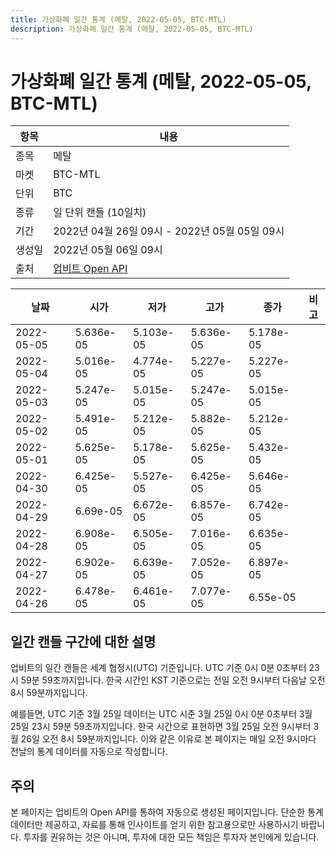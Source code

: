 ```yaml
---
title: 가상화폐 일간 통계 (메탈, 2022-05-05, BTC-MTL)
description: 가상화폐 일간 통계 (메탈, 2022-05-05, BTC-MTL)
---
```



가상화폐 일간 통계 (메탈, 2022-05-05, BTC-MTL)
===

|항목|내용|
|--|--|
|종목|메탈|
|마켓|BTC-MTL|
|단위|BTC|
|종류|일 단위 캔들 (10일치)|
|기간|2022년 04월 26일 09시 - 2022년 05월 05일 09시|
|생성일|2022년 05월 06일 09시|
|출처|[업비트 Open API](https://docs.upbit.com)|


|날짜|시가|저가|고가|종가|비고|
|--|--|--|--|--|--|
|2022-05-05|5.636e-05|5.103e-05|5.636e-05|5.178e-05|    |
|2022-05-04|5.016e-05|4.774e-05|5.227e-05|5.227e-05|    |
|2022-05-03|5.247e-05|5.015e-05|5.247e-05|5.015e-05|    |
|2022-05-02|5.491e-05|5.212e-05|5.882e-05|5.212e-05|    |
|2022-05-01|5.625e-05|5.178e-05|5.625e-05|5.432e-05|    |
|2022-04-30|6.425e-05|5.527e-05|6.425e-05|5.646e-05|    |
|2022-04-29|6.69e-05|6.672e-05|6.857e-05|6.742e-05|    |
|2022-04-28|6.908e-05|6.505e-05|7.016e-05|6.635e-05|    |
|2022-04-27|6.902e-05|6.639e-05|7.052e-05|6.897e-05|    |
|2022-04-26|6.478e-05|6.461e-05|7.077e-05|6.55e-05|    |


일간 캔들 구간에 대한 설명
---


업비트의 일간 캔들은 세계 협정시(UTC) 기준입니다. 
UTC 기준 0시 0분 0초부터 23시 59분 59초까지입니다. 
한국 시간인 KST 기준으로는 전일 오전 9시부터 다음날 오전 8시 59분까지입니다. 


예를들면, UTC 기준 3월 25일 데이터는 UTC 시준 3월 25일 0시 0분 0초부터 3월 25일 23시 59분 59초까지입니다. 
한국 시간으로 표현하면 3월 25일 오전 9시부터 3월 26일 오전 8시 59분까지입니다. 
이와 같은 이유로 본 페이지는 매일 오전 9시마다 전날의 통계 데이터를 자동으로 작성합니다. 


주의
---


본 페이지는 업비트의 Open API를 통하여 자동으로 생성된 페이지입니다. 
단순한 통계 데이터만 제공하고, 자료를 통해 인사이트를 얻기 위한 참고용으로만 사용하시기 바랍니다. 
투자를 권유하는 것은 아니며, 투자에 대한 모든 책임은 투자자 본인에게 있습니다. 
